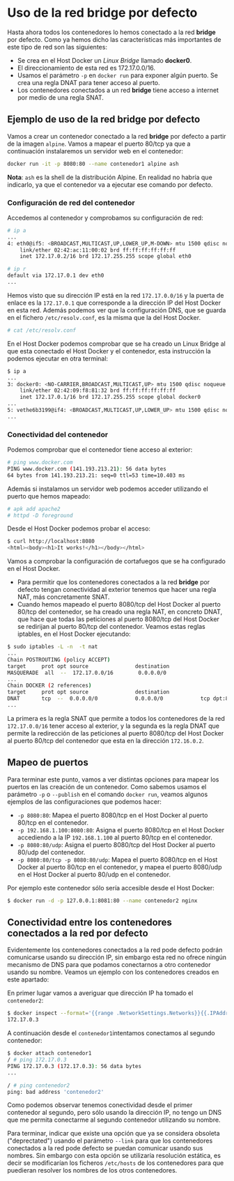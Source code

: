 # Uso de la red bridge por defecto

Hasta ahora todos los contenedores lo hemos conectado a la red **bridge** por defecto. Como ya hemos dicho las características más importantes de este tipo de red son las siguientes:
    
* Se crea en el Host Docker un *Linux Bridge* llamado **docker0**.
* El direccionamiento de esta red es 172.17.0.0/16.
* Usamos el parámetro `-p` en `docker run` para exponer algún puerto. Se crea una regla DNAT para tener acceso al puerto.
* Los contenedores conectados a un red **bridge** tiene acceso a internet por medio de una regla SNAT.

## Ejemplo de uso de la red bridge por defecto

Vamos a crear un contenedor conectado a la red **bridge** por defecto a partir de la imagen `alpine`. Vamos a mapear el puerto 80/tcp ya que a continuación instalaremos un servidor web en el contenedor:

```bash
docker run -it -p 8080:80 --name contenedor1 alpine ash
```

**Nota**: `ash` es la shell de la distribución Alpine. En realidad no habría que indicarlo, ya que el contenedor va a ejecutar ese comando por defecto.

### Configuración de red del contenedor

Accedemos al contenedor y comprobamos su configuración de red:

```bash
# ip a
...
4: eth0@if5: <BROADCAST,MULTICAST,UP,LOWER_UP,M-DOWN> mtu 1500 qdisc noqueue state UP 
    link/ether 02:42:ac:11:00:02 brd ff:ff:ff:ff:ff:ff
    inet 172.17.0.2/16 brd 172.17.255.255 scope global eth0

# ip r
default via 172.17.0.1 dev eth0
...
```

Hemos visto que su dirección IP está en la red `172.17.0.0/16` y la puerta de enlace es la `172.17.0.1` que corresponde a la dirección IP del Host Docker en esta red. Además podemos ver que la configuración DNS, que se guarda en el fichero `/etc/resolv.conf`, es la misma que la del Host Docker.

```bash
# cat /etc/resolv.conf
```

En el Host Docker podemos comprobar que se ha creado un Linux Bridge al que esta conectado el Host Docker y el contenedor, esta instrucción la podemos ejecutar en otra terminal:

```bash
$ ip a
...
3: docker0: <NO-CARRIER,BROADCAST,MULTICAST,UP> mtu 1500 qdisc noqueue state DOWN group default 
    link/ether 02:42:09:f8:81:32 brd ff:ff:ff:ff:ff:ff
    inet 172.17.0.1/16 brd 172.17.255.255 scope global docker0
...
5: vethe6b3199@if4: <BROADCAST,MULTICAST,UP,LOWER_UP> mtu 1500 qdisc noqueue master docker0 state UP group default
...
```

### Conectividad del contenedor

Podemos comprobar que el contenedor tiene acceso al exterior:

```bash
# ping www.docker.com
PING www.docker.com (141.193.213.21): 56 data bytes
64 bytes from 141.193.213.21: seq=0 ttl=53 time=10.403 ms
```

Además si instalamos un servidor web podemos acceder utilizando el puerto que hemos mapeado:

```bash
# apk add apache2
# httpd -D foreground
```

Desde el Host Docker podemos probar el acceso:

```bash
$ curl http://localhost:8080
<html><body><h1>It works!</h1></body></html>
```

Vamos a comprobar la configuración de cortafuegos que se ha configurado en el Host Docker. 

* Para permitir que los contenedores conectados a la red **bridge** por defecto tengan conectividad al exterior tenemos que hacer una regla NAT, más concretamente SNAT. 
* Cuando hemos mapeado el puerto 8080/tcp del Host Docker al puerto 80/tcp del contenedor, se ha creado una regla NAT, en concreto DNAT, que hace que todas las peticiones al puerto 8080/tcp del Host Docker se redirijan al puerto 80/tcp del contenedor. Veamos estas reglas iptables, en el Host Docker ejecutando:

```bash
$ sudo iptables -L -n  -t nat
... 
Chain POSTROUTING (policy ACCEPT)
target     prot opt source               destination         
MASQUERADE  all  --  172.17.0.0/16        0.0.0.0/0 
...
Chain DOCKER (2 references)
target     prot opt source               destination         
DNAT       tcp  --  0.0.0.0/0            0.0.0.0/0            tcp dpt:8080 to:172.17.0.2:80
...
```

La primera es la regla SNAT que permite a todos los contenedores de la red `172.17.0.0/16` tener acceso al exterior, y la segunda es la regla DNAT que permite la redirección de las peticiones al puerto 8080/tcp del Host Docker al puerto 80/tcp del contenedor que esta en la dirección `172.16.0.2`.

## Mapeo de puertos

Para terminar este punto, vamos a ver distintas opciones para mapear los puertos en las creación de un contenedor. Como sabemos usamos el parámetro `-p` o `--publish` en el comando `docker run`, veamos algunos ejemplos de las configuraciones que podemos hacer:

* `-p 8080:80`: Mapea el puerto 8080/tcp en el Host Docker al puerto 80/tcp en el contenedor.
* `-p 192.168.1.100:8080:80`: Asigna el puerto 8080/tcp en el Host Docker accediendo a la IP `192.168.1.100` al puerto 80/tcp en el contenedor.
* `-p 8080:80/udp`: Asigna el puerto 8080/tcp del Host Docker al puerto 80/udp del contenedor.
* `-p 8080:80/tcp -p 8080:80/udp`: Mapea el puerto 8080/tcp en el Host Docker al puerto 80/tcp en el contenedor, y mapea el puerto 8080/udp en el Host Docker al puerto 80/udp en el contenedor.

Por ejemplo este contenedor sólo sería accesible desde el Host Docker:

```bash
$ docker run -d -p 127.0.0.1:8081:80 --name contenedor2 nginx
```

## Conectividad entre los contenedores conectados a la red por defecto

Evidentemente los contenedores conectados a la red pode defecto podrán comunicarse usando su dirección IP, sin embargo esta red no ofrece ningún mecanismo de DNS para que podamos conectarnos a otro contenedor usando su nombre. Veamos un ejemplo con los contenedores creados en este apartado:

En primer lugar vamos a averiguar que dirección IP ha tomado el `contenedor2`:

```bash
$ docker inspect --format='{{range .NetworkSettings.Networks}}{{.IPAddress}}{{end}}' contenedor2
172.17.0.3
```

A continuación desde el `contenedor1`intentamos conectamos al segundo contenedor:

```bash
$ docker attach contenedor1
/ # ping 172.17.0.3
PING 172.17.0.3 (172.17.0.3): 56 data bytes
...

/ # ping contenedor2
ping: bad address 'contenedor2'
```

Como podemos observar tenemos conectividad desde el primer contenedor al segundo, pero sólo usando la dirección IP, no tengo un DNS que me permita conectarme al segundo contenedor utilizando su nombre.

Para terminar, indicar que existe una opción que ya se considera obsoleta ("deprectated") usando el parámetro `--link` para que los contenedores conectados a la red pode defecto se puedan comunicar usando sus nombres. Sin embargo con esta opción se utilizaría resolución estática, es decir se modificarían los ficheros `/etc/hosts` de los contenedores para que puedieran resolver los nombres de los otros contenedores.
